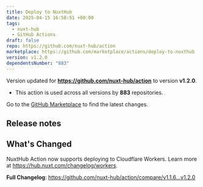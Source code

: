 ```yaml
---
title: Deploy to NuxtHub
date: 2025-04-15 16:58:51 +00:00
tags:
  - nuxt-hub
  - GitHub Actions
draft: false
repo: https://github.com/nuxt-hub/action
marketplace: https://github.com/marketplace/actions/deploy-to-nuxthub
version: v1.2.0
dependentsNumber: "883"
---
```



Version updated for **https://github.com/nuxt-hub/action** to version **v1.2.0**.
- This action is used across all versions by **883** repositories.

Go to the [GitHub Marketplace](https://github.com/marketplace/actions/deploy-to-nuxthub) to find the latest changes.

## Release notes

## What's Changed

NuxtHub Action now supports deploying to Cloudflare Workers. Learn more at https://hub.nuxt.com/changelog/workers.

**Full Changelog**: https://github.com/nuxt-hub/action/compare/v1.1.6...v1.2.0
